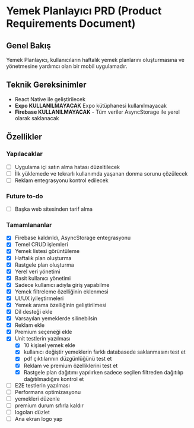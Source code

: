 # Yemek Planlayıcı PRD (Product Requirements Document)

## Genel Bakış

Yemek Planlayıcı, kullanıcıların haftalık yemek planlarını oluşturmasına ve yönetmesine yardımcı olan bir mobil uygulamadır.

## Teknik Gereksinimler

- React Native ile geliştirilecek
- **Expo KULLANILMAYACAK** Expo kütüphanesi kullanılmayacak
- **Firebase KULLANILMAYACAK** - Tüm veriler AsyncStorage ile yerel olarak saklanacak

## Özellikler

### Yapılacaklar

- [ ] Uygulama içi satın alma hatası düzeltilecek
- [ ] İlk yüklemede ve tekrarlı kullanımda yaşanan donma sorunu çözülecek
- [ ] Reklam entegrasyonu kontrol edilecek

### Future to-do

- [ ] Başka web sitesinden tarif alma

### Tamamlananlar

- [x] Firebase kaldırıldı, AsyncStorage entegrasyonu
- [x] Temel CRUD işlemleri
- [x] Yemek listesi görüntüleme
- [x] Haftalık plan oluşturma
- [x] Rastgele plan oluşturma
- [x] Yerel veri yönetimi
- [x] Basit kullanıcı yönetimi
- [x] Sadece kullanıcı adıyla giriş yapabilme
- [x] Yemek filtreleme özelliğinin eklenmesi
- [x] UI/UX iyileştirmeleri
- [x] Yemek arama özelliğinin geliştirilmesi
- [x] Dil desteği ekle
- [x] Varsayılan yemeklerde silinebilsin
- [x] Reklam ekle
- [x] Premium seçeneği ekle
- [x] Unit testlerin yazılması
  - [x] 10 kişisel yemek ekle
  - [x] kullanıcı değiştir yemeklerin farklı databasede saklanmasını test et
  - [x] pdf çıktılarının düzgünlüğünü test et
  - [x] Reklam ve premium özelliklerini test et
  - [x] Rastgele plan dağıtımı yapılırken sadece seçilen filtreden dağıtılıp dağıtılmadığını kontrol et
- [ ] E2E testlerin yazılması
- [ ] Performans optimizasyonu
- [ ] yemekleri düzenle
- [ ] premium durum sıfırla kaldır
- [ ] logoları düzlet
- [ ] Ana ekran logo yap
